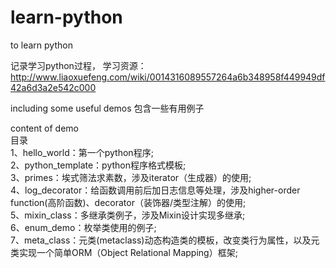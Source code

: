 # learn-python
to learn python

记录学习python过程，
学习资源：http://www.liaoxuefeng.com/wiki/0014316089557264a6b348958f449949df42a6d3a2e542c000

including some useful demos
包含一些有用例子

content of demo   
目录  
1、hello_world：第一个python程序;   
2、python_template：python程序格式模板;   
3、primes：埃式筛法求素数，涉及iterator（生成器）的使用;   
4、log_decorator：给函数调用前后加日志信息等处理，涉及higher-order function(高阶函数)、decorator（装饰器/类型注解）的使用;   
5、mixin_class：多继承类例子，涉及Mixin设计实现多继承;   
6、enum_demo：枚举类使用的例子;   
7、meta_class：元类(metaclass)动态构造类的模板，改变类行为属性，以及元类实现一个简单ORM（Object Relational Mapping）框架;   
